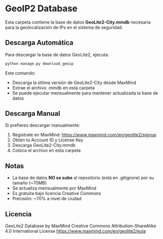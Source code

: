 # GeoIP2 Database

Esta carpeta contiene la base de datos **GeoLite2-City.mmdb** necesaria para la geolocalización de IPs en el sistema de seguridad.

## Descarga Automática

Para descargar la base de datos GeoLite2, ejecuta:

```bash
python manage.py download_geoip
```

Este comando:
- Descarga la última versión de GeoLite2-City desde MaxMind
- Extrae el archivo .mmdb en esta carpeta
- Se puede ejecutar mensualmente para mantener actualizada la base de datos

## Descarga Manual

Si prefieres descargar manualmente:

1. Regístrate en MaxMind: https://www.maxmind.com/en/geolite2/signup
2. Obtén tu Account ID y License Key
3. Descarga GeoLite2-City.mmdb
4. Coloca el archivo en esta carpeta

## Notas

- La base de datos **NO se sube** al repositorio (está en .gitignore) por su tamaño (~70MB)
- Se actualiza mensualmente por MaxMind
- Es gratuita bajo licencia Creative Commons
- Precisión: ~70% a nivel de ciudad

## Licencia

GeoLite2 Database by MaxMind
Creative Commons Attribution-ShareAlike 4.0 International License
https://www.maxmind.com/en/geolite2/eula
